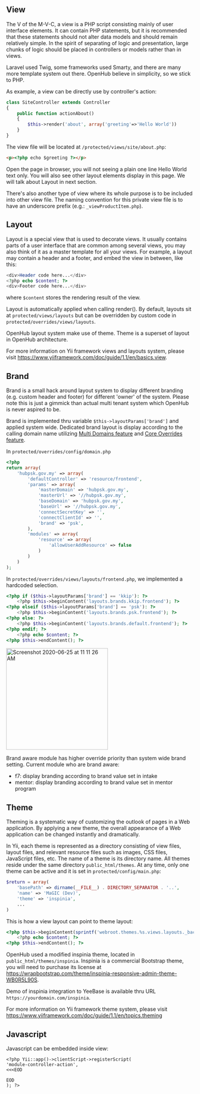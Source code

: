 ## View
The V of the M-V-C, a view is a PHP script consisting mainly of user interface elements. It can contain PHP statements, but it is recommended that these statements should not alter data models and should remain relatively simple. In the spirit of separating of logic and presentation, large chunks of logic should be placed in controllers or models rather than in views.

Laravel used Twig, some frameworks used Smarty, and there are many more template system out there. OpenHub believe in simplicity, so we stick to PHP.

As example, a view can be directly use by controller's action:
```php
class SiteController extends Controller
{
    public function actionAbout()
    {
        $this->render('about', array('greeting'=>'Hello World'))
    }
}
```
The view file will be located at `/protected/views/site/about.php`:
```html
<p><?php echo $greeting ?></p>
```
Open the page in browser, you will not seeing a plain one line Hello World text only. You will also see other layout elements display in this page. We will talk about Layout in next section.

There's also another type of view where its whole purpose is to be included into other view file. The naming convention for this private view file is to have an underscore prefix (e.g.: `_viewProductItem.php`).

## Layout
Layout is a special view that is used to decorate views. It usually contains parts of a user interface that are common among several views, you may also think of it as a master template for all your views. For example, a layout may contain a header and a footer, and embed the view in between, like this:

```php
<div>Header code here...</div>
<?php echo $content; ?>
<div>Footer code here...</div>
```
where `$content` stores the rendering result of the view.

Layout is automatically applied when calling render(). By default, layouts sit at `protected/views/layouts` but can be overridden by custom code in `protected/overrides/views/layouts`.

OpenHub layout system make use of theme. Theme is a superset of layout in OpenHub architecture.

For more information on Yii framework views and layouts system, please visit https://www.yiiframework.com/doc/guide/1.1/en/basics.view.

## Brand
Brand is a small hack around layout system to display different branding (e.g. custom header and footer) for different 'owner' of the system. Please note this is just a gimmick than actual multi tenant system which OpenHub is never aspired to be. 

Brand is implemented thru variable `$this->layoutParams['brand']` and applied system wide. Dedicated brand layout is display according to the calling domain name utilizing [Multi Domains feature](Multi-Domains) and [Core Overrides feature](Override-Core).

In `protected/overrides/config/domain.php`
```php
<?php
return array(
	'hubpsk.gov.my' => array(
		'defaultController' => 'resource/frontend',
		'params' => array(
			'masterDomain' => 'hubpsk.gov.my',
			'masterUrl' => '//hubpsk.gov.my',
			'baseDomain' => 'hubpsk.gov.my',
			'baseUrl' => '//hubpsk.gov.my',
			'connectSecretKey' => '',
			'connectClientId' => '',
			'brand' => 'psk',
		),
		'modules' => array(
			'resource' => array(
				'allowUserAddResource' => false
			)
		)
	)
);

```

In `protected/overrides/views/layouts/frontend.php`, we implemented a hardcoded selection.
``` php
<?php if ($this->layoutParams['brand'] == 'kkip'): ?>
    <?php $this->beginContent('layouts.brands.kkip.frontend'); ?>
<?php elseif ($this->layoutParams['brand'] == 'psk'): ?>
    <?php $this->beginContent('layouts.brands.psk.frontend'); ?>
<?php else: ?>
    <?php $this->beginContent('layouts.brands.default.frontend'); ?>
<?php endif; ?>
    <?php echo $content; ?>
<?php $this->endContent(); ?>
```

<img width="273" alt="Screenshot 2020-06-25 at 11 11 26 AM" src="https://user-images.githubusercontent.com/5336690/85649017-a83b4500-b6d4-11ea-8ca9-3cec060d0145.png">


Brand aware module has higher override priority than system wide brand setting. Current module who are brand aware:
- f7: display branding according to brand value set in intake
- mentor: display branding according to brand value set in mentor program

## Theme
Theming is a systematic way of customizing the outlook of pages in a Web application. By applying a new theme, the overall appearance of a Web application can be changed instantly and dramatically.

In Yii, each theme is represented as a directory consisting of view files, layout files, and relevant resource files such as images, CSS files, JavaScript files, etc. The name of a theme is its directory name. All themes reside under the same directory `public_html/themes`. At any time, only one theme can be active and it is set in `protected/config/main.php`:

```php
$return = array(
    'basePath' => dirname(__FILE__) . DIRECTORY_SEPARATOR . '..',
    'name' => 'MaGIC (Dev)',
    'theme' => 'inspinia',
    ...
)
```

This is how a view layout can point to theme layout:
```php
<?php $this->beginContent(sprintf('webroot.themes.%s.views.layouts._backend', Yii::app()->theme->name)); ?>
    <?php echo $content; ?>
<?php $this->endContent(); ?>
```

OpenHub used a modified inspinia theme, located in `public_html/themes/inspinia`. Inspinia is a commercial Bootstrap theme, you will need to purchase its license at https://wrapbootstrap.com/theme/inspinia-responsive-admin-theme-WB0R5L90S. 

Demo of inspinia integration to YeeBase is available thru URL `https://yourdomain.com/inspinia`.

For more information on Yii framework theme system, please visit https://www.yiiframework.com/doc/guide/1.1/en/topics.theming


## Javascript
Javascript can be embedded inside view:

```
<?php Yii::app()->clientScript->registerScript(
'module-controller-action',
<<<EOD

EOD
); ?>

```